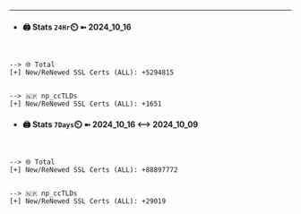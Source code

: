 

---
- #### 🖨️ **Stats** `24Hr`⏲️ ➼ 2024_10_16
```console


--> 🌐 Total
[+] New/ReNewed SSL Certs (ALL): +5294815


--> 🇳🇵 np_ccTLDs
[+] New/ReNewed SSL Certs (ALL): +1651

```

- #### 🖨️ **Stats** `7Days`⏲️ ➼ 2024_10_16 <--> 2024_10_09
```console


--> 🌐 Total
[+] New/ReNewed SSL Certs (ALL): +88897772


--> 🇳🇵 np_ccTLDs
[+] New/ReNewed SSL Certs (ALL): +29019

```

